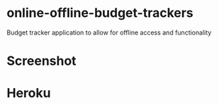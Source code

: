 # online-offline-budget-trackers

Budget tracker application to allow for offline access and functionality

# Screenshot

# Heroku
